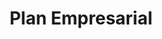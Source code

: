---
title: "Plan Empresarial"
description: "Servicio contable integral para empresas medianas y grandes"
monthlyPrice: 9800
yearlyPrice: 105840
savings: "10% de descuento"
currency: "MXN"
priceNote: "IVA incluido"
badge: "COMPLETO"
featured: false
recommendedFor: "Empresas con más de 100 facturas mensuales"
heroImage: "/images/services/plan-empresarial.jpg"
ctaText: "Contratar Plan Empresarial"
ctaUrl: "/contacto?plan=empresarial"
secondaryCtaText: "Agendar Consulta Gratuita"
secondaryCtaUrl: "/consulta-gratuita"
includedFeatures:
  - icon: "📊"
    text: "Contabilidad Electrónica"
    included: true
categories:
  - title: "Servicios Contables"
    features:
      - text: "Contabilidad Electrónica"
        included: true
testimonials:
  - quote: "Testimonial del cliente"
    author: "Nombre del Cliente"
    position: "Cargo"
    company: "Empresa"
    avatar: "/images/testimonials/cliente.jpg"
faqs:
  - question: "Pregunta frecuente 1"
    answer: "Respuesta a la pregunta 1"
process:
  - title: "Paso 1: Contratación"
    description: "Descripción del paso"
    icon: "📝"
stats:
  - value: "+500"
    label: "Empresas Atendidas"
    description: "Descripción de la estadística"
---
